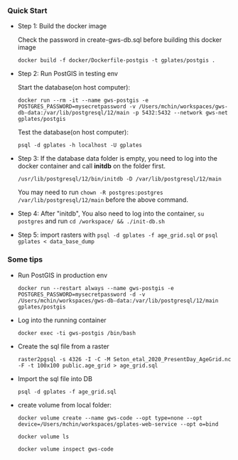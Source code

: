 ### Quick Start

- Step 1: Build the docker image

  Check the password in create-gws-db.sql before building this docker image

  `docker build -f docker/Dockerfile-postgis -t gplates/postgis .`

- Step 2: Run PostGIS in testing env

  Start the database(on host computer):

  `docker run --rm -it --name gws-postgis -e POSTGRES_PASSWORD=mysecretpassword -v /Users/mchin/workspaces/gws-db-data:/var/lib/postgresql/12/main -p 5432:5432 --network gws-net gplates/postgis`

  Test the database(on host computer):

  `psql -d gplates -h localhost -U gplates`

- Step 3: If the database data folder is empty, you need to log into the docker container and call **initdb** on the folder first.

  `/usr/lib/postgresql/12/bin/initdb -D /var/lib/postgresql/12/main`

  You may need to run `chown -R postgres:postgres /var/lib/postgresql/12/main` before the above command.

- Step 4: After "initdb", You also need to log into the container, `su postgres` and run `cd /workspace/ && ./init-db.sh`

- Step 5: import rasters with `psql -d gplates -f age_grid.sql` or `psql gplates < data_base_dump`

### Some tips

- Run PostGIS in production env

  `docker run --restart always --name gws-postgis -e POSTGRES_PASSWORD=mysecretpassword -d -v /Users/mchin/workspaces/gws-db-data:/var/lib/postgresql/12/main gplates/postgis`

- Log into the running container

  `docker exec -ti gws-postgis /bin/bash`

- Create the sql file from a raster

  `raster2pgsql -s 4326 -I -C -M Seton_etal_2020_PresentDay_AgeGrid.nc -F -t 100x100 public.age_grid > age_grid.sql`

- Import the sql file into DB

  `psql -d gplates -f age_grid.sql`

- create volume from local folder:

  `docker volume create --name gws-code --opt type=none --opt device=/Users/mchin/workspaces/gplates-web-service --opt o=bind`

  `docker volume ls`

  `docker volume inspect gws-code`

